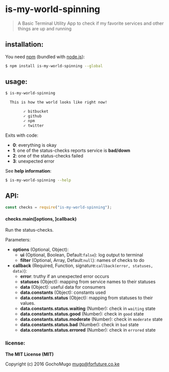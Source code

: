 # is-my-world-spinning

> A Basic Terminal Utility App to check if my favorite services
> and other things are up and running


## installation:

You need [npm][npm] (bundled with [node.js][nodejs]):

```bash
$ npm install is-my-world-spinning --global
```


## usage:

```bash
$ is-my-world-spinning

  This is how the world looks like right now!

        ✓ bitbucket
        ✓ github
        ✓ npm
        ✓ twitter

```

Exits with code:

* **0**: everything is okay
* **1**: one of the status-checks reports service is **bad/down**
* **2**: one of the status-checks failed
* **3**: unexpected error

See **help information**:

```bash
$ is-my-world-spinning --help
```


## API:

```js
const checks = require("is-my-world-spinning");
```


#### checks.main([options, ]callback)

Run the status-checks.

Parameters:

* **options** (Optional, Object):
    * **ui** (Optional, Boolean, Default:`false`): log output to terminal
    * **filter** (Optional, Array, Default:`null`): names of checks to do
* **callback** (Required, Function, signature:`callback(error, statuses, data)`):
    * **error**: truthy if an unexpected error occurs
    * **statuses** (Object): mapping from service names to their statuses
    * **data** (Object): useful data for consumers
    * **data.constants** (Object): constants used
    * **data.constants.status** (Object): mapping from statuses to their values.
    * **data.constants.status.waiting** (Number): check in `waiting` state
    * **data.constants.status.good** (Number): check in `good` state
    * **data.constants.status.moderate** (Number): check in `moderate` state
    * **data.constants.status.bad** (Number): check in `bad` state
    * **data.constants.status.errored** (Number): check in `errored` state



### license:

**The MIT License (MIT)**

Copyright (c) 2016 GochoMugo <mugo@forfuture.co.ke>


[npm]:https://npmjs.com
[nodejs]:https://nodejs.org
